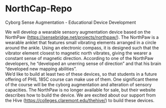 # NorthCap-Repo

Cyborg Sense Augmentation - Educational Device Development

We will develop a wearable sensory augmentation device  based on the NorthPaw (https://sensebridge.net/projects/northpaw/).
The NorthPaw is a wearable anklet that features small vibrating elements arranged in a circle around the ankle. Using an electronic compass, it is designed such that the vibrator element closest to magnetic north vibrates, giving the wearer a constant sense of magnetic direction. According to one of the NorthPaw developers, he “developed an unerring sense of direction” and that his brain “developed new mapping abilities”.  
We’d like to build at least two of these devices, so that students in a future offering of PHIL 185C course can make use of them. One significant theme of the course will be the cyborg augmentation and alteration of sensory capacities. The NorthPaw is no longer available for sale, but their website describes how to build the device. We are excited about our support from the Hive (https://colleges.claremont.edu/thehive/) to build these devices.

